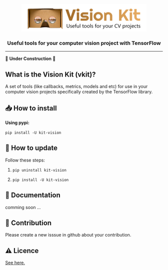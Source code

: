 <p align="center">
  <img  width="400" height="89" src="https://github.com/mehrdad-dev/vision-kit/blob/main/assets/vision-kit.png" alt="vision kit, mehrdad mohammadian,vkit" />
</p>

<h3 align="center" dir=rtl>
Useful tools for your computer vision project with TensorFlow
</h3>
 

---

🚧 **Under Construction** 🚧

## What is the Vision Kit (vkit)?
A set of tools (like callbacks, metrics, models and etc) for use in your computer vision projects specifically created by the TensorFlow library.

## 📥 How to install

**Using pypi:**

`pip install -U kit-vision`

## 🔄 How to update
Follow these steps:

1. `pip uninstall kit-vision`

2. `pip install -U kit-vision`

## 📒 Documentation
comming soon ...


## 🤝 Contribution 
Please create a new isssue in github about your contribution.

## ⚠️ Licence
[See here.](https://github.com/mehrdad-dev/vision-kit/blob/main/LICENSE)





